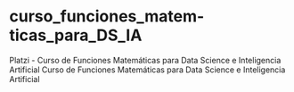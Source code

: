 # curso_funciones_matem-ticas_para_DS_IA
Platzi - Curso de Funciones Matemáticas para Data Science e Inteligencia Artificial Curso de Funciones Matemáticas para Data Science e Inteligencia Artificial
